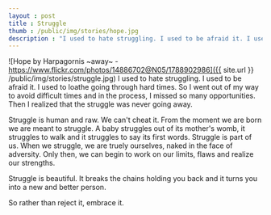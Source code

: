 ```yaml
---
layout : post
title : Struggle
thumb : /public/img/stories/hope.jpg
description : "I used to hate struggling. I used to be afraid it. I used to loathe going through hard times. So I went out of my way to avoid difficult times and in the process, I missed so many opportunities. Then I realized that the struggle was never going away."
---
```


![Hope by Harpagornis ~away~ - https://www.flickr.com/photos/14886702@N05/1788902986]({{ site.url }} /public/img/stories/struggle.jpg)
I used to hate struggling. I used to be afraid it. I used to loathe going through hard times. So I went out of my way to avoid difficult times and in the process, I missed so many opportunities. Then I realized that the struggle was never going away.

Struggle is human and raw. We can't cheat it. From the moment we are born we are meant to struggle. A baby struggles out of its mother's womb, it struggles to walk and it struggles to say its first words. Struggle is part of us. When we struggle, we are truely ourselves, naked in the face of adversity. Only then, we can begin to work on our limits, flaws and realize our strengths.

Struggle is beautiful. It breaks the chains holding you back and it turns you into a new and better person.

So rather than reject it, embrace it.
